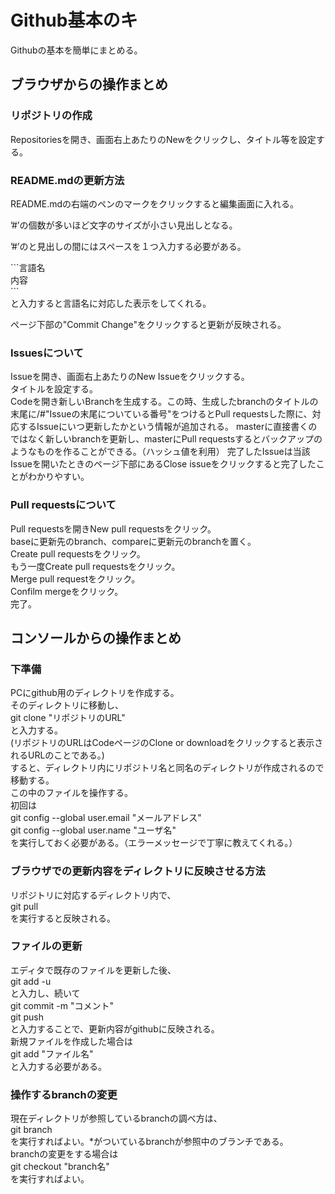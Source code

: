 # Github基本のキ
Githubの基本を簡単にまとめる。

## ブラウザからの操作まとめ

### リポジトリの作成
Repositoriesを開き、画面右上あたりのNewをクリックし、タイトル等を設定する。

### README.mdの更新方法
README.mdの右端のペンのマークをクリックすると編集画面に入れる。  

’#’の個数が多いほど文字のサイズが小さい見出しとなる。  

’#’のと見出しの間にはスペースを１つ入力する必要がある。  

\`\`\`言語名  
内容  
\`\`\`  
と入力すると言語名に対応した表示をしてくれる。  

ページ下部の"Commit Change"をクリックすると更新が反映される。  

### Issuesについて
Issueを開き、画面右上あたりのNew Issueをクリックする。  
タイトルを設定する。  
Codeを開き新しいBranchを生成する。この時、生成したbranchのタイトルの末尾に/#"Issueの末尾についている番号"をつけるとPull requestsした際に、対応するIssueにいつ更新したかという情報が追加される。
masterに直接書くのではなく新しいbranchを更新し、masterにPull requestsするとバックアップのようなものを作ることができる。（ハッシュ値を利用） 
完了したIssueは当該Issueを開いたときのページ下部にあるClose issueをクリックすると完了したことがわかりやすい。

### Pull requestsについて
Pull requestsを開きNew pull requestsをクリック。  
baseに更新先のbranch、compareに更新元のbranchを置く。  
Create pull requestsをクリック。  
もう一度Create pull requestsをクリック。  
Merge pull requestをクリック。  
Confilm mergeをクリック。  
完了。

## コンソールからの操作まとめ

### 下準備
PCにgithub用のディレクトリを作成する。  
そのディレクトリに移動し、  
git clone "リポジトリのURL"  
と入力する。  
(リポジトリのURLはCodeページのClone or downloadをクリックすると表示されるURLのことである。)  
すると、ディレクトリ内にリポジトリ名と同名のディレクトリが作成されるので移動する。  
この中のファイルを操作する。  
初回は  
git config --global user.email "メールアドレス"  
git config --global user.name "ユーザ名"  
を実行しておく必要がある。（エラーメッセージで丁寧に教えてくれる。）  

### ブラウザでの更新内容をディレクトリに反映させる方法
リポジトリに対応するディレクトリ内で、  
git pull  
を実行すると反映される。

### ファイルの更新
エディタで既存のファイルを更新した後、  
git add -u  
と入力し、続いて  
git commit -m "コメント"  
git push  
と入力することで、更新内容がgithubに反映される。  
新規ファイルを作成した場合は  
git add "ファイル名"  
と入力する必要がある。

### 操作するbranchの変更
現在ディレクトリが参照しているbranchの調べ方は、  
git branch  
を実行すればよい。\*がついているbranchが参照中のブランチである。  
branchの変更をする場合は  
git checkout "branch名"  
を実行すればよい。

